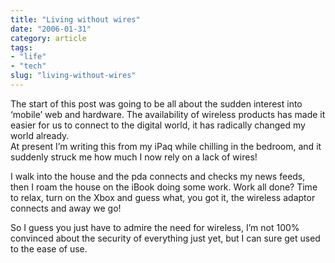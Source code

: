 ```yaml
---
title: "Living without wires"
date: "2006-01-31"
category: article
tags:
- "life"
- "tech"
slug: "living-without-wires"
---
```


The start of this post was going to be all about the sudden interest into ‘mobile’ web and hardware. The availability of wireless products has made it easier for us to connect to the digital world, it has radically changed my world already.  
At present I’m writing this from my iPaq while chilling in the bedroom, and it suddenly struck me how much I now rely on a lack of wires!  

I walk into the house and the pda connects and checks my news feeds, then I roam the house on the iBook doing some work. Work all done? Time to relax, turn on the Xbox and guess what, you got it, the wireless adaptor connects and away we go!

So I guess you just have to admire the need for wireless, I’m not 100% convinced about the security of everything just yet, but I can sure get used to the ease of use.
